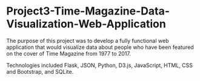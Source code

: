 # Project3-Time-Magazine-Data-Visualization-Web-Application

The purpose of this project was to develop a fully functional web application that would visualize data about people who have been featured on the cover of Time Magazine from 1977 to 2017.

Technologies included Flask, JSON, Python, D3.js, JavaScript, HTML, CSS and Bootstrap, and SQLite.
